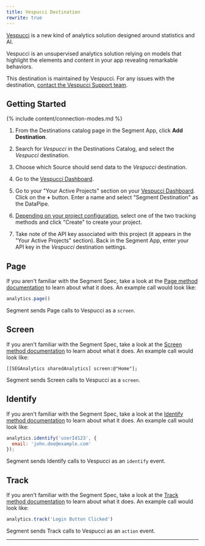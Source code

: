 ```yaml
---
title: Vespucci Destination
rewrite: true
---
```


[Vespucci](https://vespuccianalytics.com) is a new kind of analytics solution designed around statistics and AI.

Vespucci is an unsupervised analytics solution relying on models that highlight the elements and content in your app revealing remarkable behaviors.

This destination is maintained by Vespucci. For any issues with the destination, [contact the Vespucci Support team](mailto:info@amerigotechnology.com).



## Getting Started

{% include content/connection-modes.md %}

1. From the Destinations catalog page in the Segment App, click **Add Destination**.
2. Search for *Vespucci* in the Destinations Catalog, and select the *Vespucci* destination.
3. Choose which Source should send data to the *Vespucci* destination.
4. Go to the [Vespucci Dashboard](https://dashboard.vespuccianalytics.com).
5. Go to your "Your Active Projects" section on your [Vespucci Dashboard](https://dashboard.vespuccianalytics.com). Click on the **+** button. Enter a name and select "Segment Destination" as the DataPipe.
6. [Depending on your project configuration](https://vespuccianalytics.com/docs/#segment), select one of the two tracking methods and click "Create" to create your project.

7. Take note of the API key associated with this project (it appears in the "Your Active Projects" section). Back in the Segment App, enter your API key in the *Vespucci* destination settings.

## Page

If you aren't familiar with the Segment Spec, take a look at the [Page method documentation](https://segment.com/docs/connections/spec/page/) to learn about what it does. An example call would look like:

```js
analytics.page()
```

Segment sends Page calls to Vespucci as a `screen`.

## Screen
If you aren't familiar with the Segment Spec, take a look at the [Screen method documentation](https://segment.com/docs/connections/spec/screen/) to learn about what it does. An example call would look like:
```objc
[[SEGAnalytics sharedAnalytics] screen:@"Home"];
```
Segment sends Screen calls to Vespucci as a `screen`.


## Identify

If you aren't familiar with the Segment Spec, take a look at the [Identify method documentation](https://segment.com/docs/connections/spec/identify/) to learn about what it does. An example call would look like:

```js
analytics.identify('userId123', {
  email: 'john.doe@example.com'
});
```

Segment sends Identify calls to Vespucci as an `identify` event.


## Track

If you aren't familiar with the Segment Spec, take a look at the [Track method documentation](https://segment.com/docs/connections/spec/track/) to learn about what it does. An example call would look like:

```js
analytics.track('Login Button Clicked')
```

Segment sends Track calls to Vespucci as an `action` event.

---
